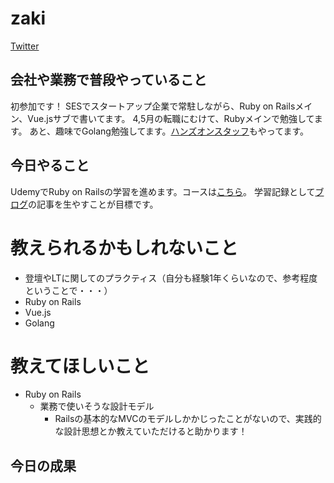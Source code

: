 
# zaki

[Twitter]([https://twitter.com/https://twitter.com/zucky_zakizaki](https://twitter.com/zucky_zakizaki))

## 会社や業務で普段やっていること
 
初参加です！
SESでスタートアップ企業で常駐しながら、Ruby on Railsメイン、Vue.jsサブで書いてます。
4,5月の転職にむけて、Rubyメインで勉強してます。
あと、趣味でGolang勉強してます。[ハンズオンスタッフ](https://techdo.connpass.com/event/119511/)もやってます。

## 今日やること

UdemyでRuby on Railsの学習を進めます。コースは[こちら](https://www.udemy.com/the-complete-ruby-on-rails-developer-course/)。
学習記録として[ブログ](https://kic-yuuki.hatenablog.com/)の記事を生やすことが目標です。

# 教えられるかもしれないこと
* 登壇やLTに関してのプラクティス（自分も経験1年くらいなので、参考程度ということで・・・）
* Ruby on Rails
* Vue.js
* Golang

# 教えてほしいこと
* Ruby on Rails
  * 業務で使いそうな設計モデル
    * Railsの基本的なMVCのモデルしかかじったことがないので、実践的な設計思想とか教えていただけると助かります！

## 今日の成果
